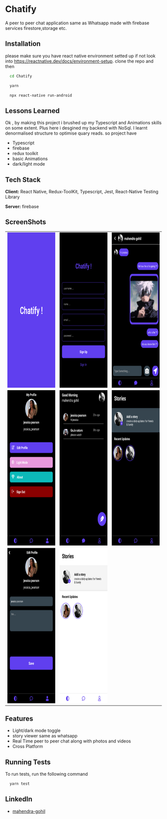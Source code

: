 
# Chatify

A peer to peer chat application same as Whatsapp made with firebase services firestore,storage etc.


## Installation
please make sure you have react native environment setted up if not look into https://reactnative.dev/docs/environment-setup. 
clone the repo and then

```bash
  cd Chatify
```

```bash
  yarn
```

```bash
  npx react-native run-android
```
    
## Lessons Learned

Ok , by making this project i brushed up my Typescript and Animations skills on some extent. Plus here i desgined my backend with NoSql. I learnt denormalised structure to optimise quary reads. so project have

- Typescript
- firebase 
- redux toolkit
- basic Animations
- dark/light mode


## Tech Stack

**Client:** React Native, Redux-ToolKit, Typescript, Jest, React-Native Testing Library

**Server:** firebase


## ScreenShots
<table>
<tr>
<td>
<img src="screenshots/Screenshot_1699023955.png" alt="Screenshot 1" width="200" height="500">
</td>
<td>
<img src="screenshots/Screenshot_1699028218.png" alt="Screenshot 1" width="200" height="500">
</td>
<td>
<img src="screenshots/Screenshot_1699024857.png" alt="Screenshot 1" width="200" height="500">
</td>
</tr>
<tr>
<td>
<img src="screenshots/Screenshot_1699023968.png" alt="Screenshot 1" width="200" height="500">
</td>
<td>
<img src="screenshots/Screenshot_1699024540.png" alt="Screenshot 1" width="200" height="500">
</td>
<td>
<img src="screenshots/Screenshot_1699024560.png" alt="Screenshot 1" width="200" height="500">
</td>
</tr>
<tr>
<td>
<img src="screenshots/Screenshot_1699028206.png" alt="Screenshot 1" width="200" height="500">
</td>
<td>
<img src="screenshots/Screenshot_1699024582.png" alt="Screenshot 1" width="200" height="500">
</td>
</tr>
</table>


## Features

- Light/dark mode toggle
- story viewer same as whatsapp
- Real Time peer to peer chat along with photos and videos
- Cross Platform


## Running Tests

To run tests, run the following command

```bash
  yarn test
```


## LinkedIn

- [mahendra-gohil](https://www.linkedin.com/in/mahendra-gohil-175678183/)

